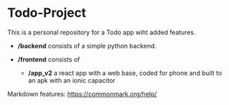 # Todo-Project

This is a personal repository for a Todo app wiht added features. 

* **/backend** consists of a simple python backend.

* **/frontend** consists of 
  - **/app_v2** a react app with a web base, coded for phone and built to an apk with an ionic capacitor
  


Markdown features: <https://commonmark.org/help/>
